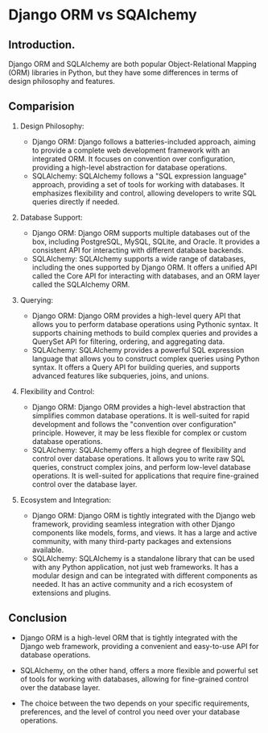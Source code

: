 # Django ORM vs SQAlchemy

## Introduction.
Django ORM and SQLAlchemy are both popular Object-Relational Mapping (ORM) libraries in Python, but they have some differences in terms of design philosophy and features.

## Comparision
1. Design Philosophy:
   - Django ORM: Django follows a batteries-included approach, aiming to provide a complete web development framework with an integrated ORM. It focuses on convention over configuration, providing a high-level abstraction for database operations.
   - SQLAlchemy: SQLAlchemy follows a "SQL expression language" approach, providing a set of tools for working with databases. It emphasizes flexibility and control, allowing developers to write SQL queries directly if needed.

2. Database Support:
   - Django ORM: Django ORM supports multiple databases out of the box, including PostgreSQL, MySQL, SQLite, and Oracle. It provides a consistent API for interacting with different database backends.
   - SQLAlchemy: SQLAlchemy supports a wide range of databases, including the ones supported by Django ORM. It offers a unified API called the Core API for interacting with databases, and an ORM layer called the SQLAlchemy ORM.

3. Querying:
   - Django ORM: Django ORM provides a high-level query API that allows you to perform database operations using Pythonic syntax. It supports chaining methods to build complex queries and provides a QuerySet API for filtering, ordering, and aggregating data.
   - SQLAlchemy: SQLAlchemy provides a powerful SQL expression language that allows you to construct complex queries using Python syntax. It offers a Query API for building queries, and supports advanced features like subqueries, joins, and unions.

4. Flexibility and Control:
   - Django ORM: Django ORM provides a high-level abstraction that simplifies common database operations. It is well-suited for rapid development and follows the "convention over configuration" principle. However, it may be less flexible for complex or custom database operations.
   - SQLAlchemy: SQLAlchemy offers a high degree of flexibility and control over database operations. It allows you to write raw SQL queries, construct complex joins, and perform low-level database operations. It is well-suited for applications that require fine-grained control over the database layer.

5. Ecosystem and Integration:
   - Django ORM: Django ORM is tightly integrated with the Django web framework, providing seamless integration with other Django components like models, forms, and views. It has a large and active community, with many third-party packages and extensions available.
   - SQLAlchemy: SQLAlchemy is a standalone library that can be used with any Python application, not just web frameworks. It has a modular design and can be integrated with different components as needed. It has an active community and a rich ecosystem of extensions and plugins.

## Conclusion
- Django ORM is a high-level ORM that is tightly integrated with the Django web framework, providing a convenient and easy-to-use API for database operations.

- SQLAlchemy, on the other hand, offers a more flexible and powerful set of tools for working with databases, allowing for fine-grained control over the database layer.

- The choice between the two depends on your specific requirements, preferences, and the level of control you need over your database operations.